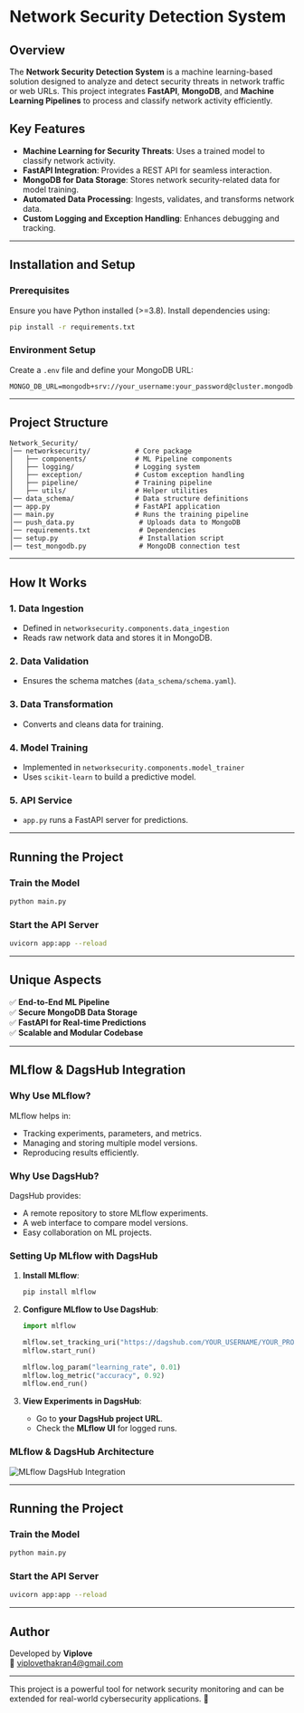 # Network Security Detection System

## Overview

The **Network Security Detection System** is a machine learning-based solution designed to analyze and detect security threats in network traffic or web URLs. This project integrates **FastAPI**, **MongoDB**, and **Machine Learning Pipelines** to process and classify network activity efficiently.

## Key Features

- **Machine Learning for Security Threats**: Uses a trained model to classify network activity.
- **FastAPI Integration**: Provides a REST API for seamless interaction.
- **MongoDB for Data Storage**: Stores network security-related data for model training.
- **Automated Data Processing**: Ingests, validates, and transforms network data.
- **Custom Logging and Exception Handling**: Enhances debugging and tracking.

---

## Installation and Setup

### Prerequisites
Ensure you have Python installed (>=3.8). Install dependencies using:

```bash
pip install -r requirements.txt
```

### Environment Setup
Create a `.env` file and define your MongoDB URL:
```env
MONGO_DB_URL=mongodb+srv://your_username:your_password@cluster.mongodb.net
```

---

## Project Structure

```
Network_Security/
│── networksecurity/           # Core package
│   ├── components/            # ML Pipeline components
│   ├── logging/               # Logging system
│   ├── exception/             # Custom exception handling
│   ├── pipeline/              # Training pipeline
│   ├── utils/                 # Helper utilities
│── data_schema/               # Data structure definitions
│── app.py                     # FastAPI application
│── main.py                    # Runs the training pipeline
│── push_data.py                # Uploads data to MongoDB
│── requirements.txt            # Dependencies
│── setup.py                    # Installation script
│── test_mongodb.py             # MongoDB connection test
```

---

## How It Works

### 1. **Data Ingestion**
- Defined in `networksecurity.components.data_ingestion`
- Reads raw network data and stores it in MongoDB.

### 2. **Data Validation**
- Ensures the schema matches (`data_schema/schema.yaml`).

### 3. **Data Transformation**
- Converts and cleans data for training.

### 4. **Model Training**
- Implemented in `networksecurity.components.model_trainer`
- Uses `scikit-learn` to build a predictive model.

### 5. **API Service**
- `app.py` runs a FastAPI server for predictions.

---

## Running the Project

### Train the Model
```bash
python main.py
```

### Start the API Server
```bash
uvicorn app:app --reload
```

---

## Unique Aspects

✅ **End-to-End ML Pipeline**  
✅ **Secure MongoDB Data Storage**  
✅ **FastAPI for Real-time Predictions**  
✅ **Scalable and Modular Codebase**  


---

## MLflow & DagsHub Integration

### Why Use MLflow?
MLflow helps in:
- Tracking experiments, parameters, and metrics.
- Managing and storing multiple model versions.
- Reproducing results efficiently.

### Why Use DagsHub?
DagsHub provides:
- A remote repository to store MLflow experiments.
- A web interface to compare model versions.
- Easy collaboration on ML projects.

### Setting Up MLflow with DagsHub

1. **Install MLflow**:
   ```bash
   pip install mlflow
   ```

2. **Configure MLflow to Use DagsHub**:
   ```python
   import mlflow

   mlflow.set_tracking_uri("https://dagshub.com/YOUR_USERNAME/YOUR_PROJECT.mlflow")
   mlflow.start_run()

   mlflow.log_param("learning_rate", 0.01)
   mlflow.log_metric("accuracy", 0.92)
   mlflow.end_run()
   ```

3. **View Experiments in DagsHub**:
   - Go to **your DagsHub project URL**.
   - Check the **MLflow UI** for logged runs.

### MLflow & DagsHub Architecture
![MLflow DagsHub Integration](A_conceptual_diagram_showing_MLflow_and_DagsHub_in.png)

---

## Running the Project

### Train the Model
```bash
python main.py
```

### Start the API Server
```bash
uvicorn app:app --reload
```

---

## Author
Developed by **Viplove**  
📧 viplovethakran4@gmail.com  

---

This project is a powerful tool for network security monitoring and can be extended for real-world cybersecurity applications. 🚀
